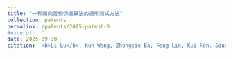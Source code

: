 ```yaml
---
title: "一种面向音频伪造算法的通用测试方法"
collection: patents
permalink: /patents/2025-patent-8
#excerpt: ''
date: 2025-09-30
citation: '<b>Li Lu</b>, Kun Wang, Zhongjie Ba, Feng Lin, Kui Ren. &quot;一种面向音频伪造算法的通用测试方法.&quot; <i>ZL202411832268.1</i>. 2025. China.'
---
```




